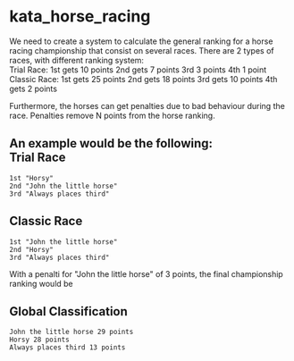 kata_horse_racing
=================

We need to create a system to calculate the general ranking for a horse racing championship that consist on several races.
There are 2 types of races, with different ranking system:  
  Trial Race: 
    1st gets 10 points 
    2nd gets 7 points 
    3rd 3 points 
    4th 1 point  
  Classic Race: 
    1st gets 25 points 
    2nd gets 18 points 
    3rd gets 10 points 
    4th gets 
    2 points
    
Furthermore, the horses can get penalties due to bad behaviour during the race.
Penalties remove N points from the horse ranking.  

An example would be the following:  
  Trial Race 
  --------------- 
    1st "Horsy" 
    2nd "John the little horse" 
    3rd "Always places third"  
    
  Classic Race
  ------------------ 
    1st "John the little horse" 
    2nd "Horsy" 
    3rd "Always places third"   
With a penalti for "John the little horse" of 3 points, the final championship ranking would be  

  Global Classification
  ------------------
    John the little horse 29 points
    Horsy 28 points
    Always places third 13 points
